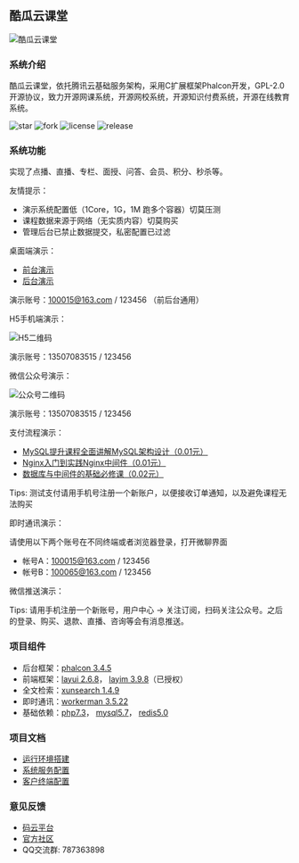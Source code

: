 ## 酷瓜云课堂

![酷瓜云课堂](https://portal-1255691183.file.myqcloud.com/img/content/61dd395c053e5.png)

### 系统介绍

酷瓜云课堂，依托腾讯云基础服务架构，采用C扩展框架Phalcon开发，GPL-2.0开源协议，致力开源网课系统，开源网校系统，开源知识付费系统，开源在线教育系统。

![star](https://www.koogua.com/gitee/badge?user=koogua&project=course-tencent-cloud&type=star)
![fork](https://www.koogua.com/gitee/badge?user=koogua&project=course-tencent-cloud&type=fork)
![license](https://www.koogua.com/gitee/badge?user=koogua&project=course-tencent-cloud&type=license)
![release](https://www.koogua.com/gitee/badge?user=koogua&project=course-tencent-cloud&type=release)

### 系统功能

实现了点播、直播、专栏、面授、问答、会员、积分、秒杀等。

友情提示：

- 演示系统配置低（1Core，1G，1M 跑多个容器）切莫压测
- 课程数据来源于网络（无实质内容）切莫购买
- 管理后台已禁止数据提交，私密配置已过滤

桌面端演示：

- [前台演示](https://ctc.koogua.com)
- [后台演示](https://ctc.koogua.com/admin)

演示账号：100015@163.com / 123456 （前后台通用）

H5手机端演示：

![H5二维码](https://portal-1255691183.file.myqcloud.com/img/content/616fc238895b7.png)

演示账号：13507083515 / 123456

微信公众号演示：

![公众号二维码](https://portal-1255691183.file.myqcloud.com/img/content/616f998270eca.png)

演示账号：13507083515 / 123456

支付流程演示：

- [MySQL提升课程全面讲解MySQL架构设计（0.01元）](https://ctc.koogua.com/order/confirm?item_id=1390&item_type=1)
- [Nginx入门到实践Nginx中间件（0.01元）](https://ctc.koogua.com/order/confirm?item_id=1286&item_type=1)
- [数据库与中间件的基础必修课（0.02元）](https://ctc.koogua.com/order/confirm?item_id=80&item_type=2)

Tips: 测试支付请用手机号注册一个新账户，以便接收订单通知，以及避免课程无法购买

即时通讯演示：

请使用以下两个账号在不同终端或者浏览器登录，打开微聊界面

- 帐号A：100015@163.com / 123456
- 帐号B：100065@163.com / 123456

微信推送演示：

Tips: 请用手机注册一个新账号，用户中心 -> 关注订阅，扫码关注公众号。之后的登录、购买、退款、直播、咨询等会有消息推送。
 
### 项目组件

- 后台框架：[phalcon 3.4.5](https://phalcon.io)
- 前端框架：[layui 2.6.8](https://layui.com)， [layim 3.9.8](https://www.layui.com/layim)（已授权）
- 全文检索：[xunsearch 1.4.9](http://www.xunsearch.com)
- 即时通讯：[workerman 3.5.22](https://workerman.net)
- 基础依赖：[php7.3](https://php.net)， [mysql5.7](https://mysql.com)， [redis5.0](https://redis.io)

### 项目文档

- [运行环境搭建](https://www.koogua.com/page/wiki)
- [系统服务配置](https://www.koogua.com/page/wiki)
- [客户终端配置](https://www.koogua.com/page/wiki)

### 意见反馈

- [码云平台](https://gitee.com/koogua/course-tencent-cloud/issues)
- [官方社区](https://www.koogua.com/community)
- QQ交流群: 787363898

